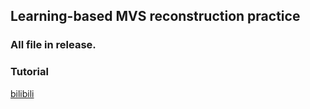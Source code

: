 ## Learning-based MVS reconstruction practice
### All file in release.
### Tutorial
[bilibili](https://www.bilibili.com/video/BV16e411C7Ah/?spm_id_from=333.999.0.0)
